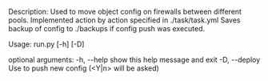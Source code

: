 Description:
Used to move object config on firewalls between different pools.
Implemented action by action specified in ./task/task.yml
Saves backup of config to ./backups if config push was executed.

Usage: 
run.py [-h] [-D]

optional arguments:
  -h, --help    show this help message and exit
  -D, --deploy  Use to push new config (<Y|n> will be asked)

